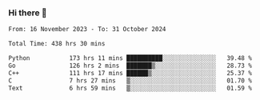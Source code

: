 ### Hi there 👋

<!--
**floyiac/floyiac** is a ✨ _special_ ✨ repository because its `README.md` (this file) appears on your GitHub profile.

Here are some ideas to get you started:

- 🔭 I’m currently working on ...
- 🌱 I’m currently learning ...
- 👯 I’m looking to collaborate on ...
- 🤔 I’m looking for help with ...
- 💬 Ask me about ...
- 📫 How to reach me: ...
- 😄 Pronouns: ...
- ⚡ Fun fact: ...
-->

<!--START_SECTION:waka-->

```txt
From: 16 November 2023 - To: 31 October 2024

Total Time: 438 hrs 30 mins

Python           173 hrs 11 mins ██████████░░░░░░░░░░░░░░░   39.48 %
Go               126 hrs 2 mins  ███████▒░░░░░░░░░░░░░░░░░   28.73 %
C++              111 hrs 17 mins ██████▒░░░░░░░░░░░░░░░░░░   25.37 %
C                7 hrs 27 mins   ▒░░░░░░░░░░░░░░░░░░░░░░░░   01.70 %
Text             6 hrs 59 mins   ▒░░░░░░░░░░░░░░░░░░░░░░░░   01.59 %
```

<!--END_SECTION:waka-->
